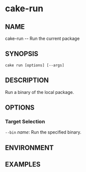 # cake-run

## NAME

cake-run -- Run the current package

## SYNOPSIS

`cake run [options] [--args]`

## DESCRIPTION

Run a binary of the local package.

## OPTIONS

### Target Selection

`--bin` *name*: Run the specified binary.

## ENVIRONMENT

## EXAMPLES


